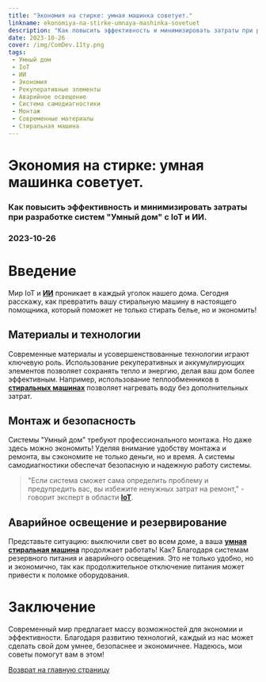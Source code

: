 ```yaml
---
title: "Экономия на стирке: умная машинка советует."
linkname: ekonomiya-na-stirke-umnaya-mashinka-sovetuet
description: "Как повысить эффективность и минимизировать затраты при разработке систем 'Умный дом' с IoT и ИИ."
date: 2023-10-26
cover: /img/ComDev.11ty.png
tags: 
 - Умный дом
 - IoT
 - ИИ
 - Экономия
 - Рекуперативные элементы
 - Аварийное освещение
 - Система самодиагностики
 - Монтаж
 - Современные материалы
 - Стиральная машина
---
```


# Экономия на стирке: умная машинка советует.
### Как повысить эффективность и минимизировать затраты при разработке систем "Умный дом" с IoT и ИИ.
### 2023-10-26

# Введение

Мир IoT и **[ИИ](/)** проникает в каждый уголок нашего дома. Сегодня расскажу, как превратить вашу стиральную машину в настоящего помощника, который поможет не только стирать белье, но и экономить!

## Материалы и технологии

Современные материалы и усовершенствованные технологии играют ключевую роль. Использование рекуперативных и аккумулирующих элементов позволяет сохранять тепло и энергию, делая ваш дом более эффективным. Например, использование теплообменников в **[стиральных машинах](/)** позволяет нагревать воду без дополнительных затрат.

## Монтаж и безопасность

Системы "Умный дом" требуют профессионального монтажа. Но даже здесь можно экономить! Уделяя внимание удобству монтажа и ремонта, вы сэкономите не только деньги, но и время. А системы самодиагностики обеспечат безопасную и надежную работу системы.

> "Если система сможет сама определить проблему и предупредить вас, вы избежите ненужных затрат на ремонт," - говорит эксперт в области **[IoT](/)**.

## Аварийное освещение и резервирование

Представьте ситуацию: выключили свет во всем доме, а ваша **[умная стиральная машина](/)** продолжает работать! Как? Благодаря системам резервного питания и аварийного освещения. Это не только удобно, но и экономично, так как продолжительное отключение питания может привести к поломке оборудования.

# Заключение

Современный мир предлагает массу возможностей для экономии и эффективности. Благодаря развитию технологий, каждый из нас может сделать свой дом умнее, безопаснее и экономичнее. Надеюсь, мои советы помогут вам в этом!

[Возврат на главную страницу](/)
